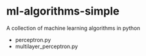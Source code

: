 ml-algorithms-simple
====================
A collection of machine learning algorithms in python

* perceptron.py
* multilayer_perceptron.py

